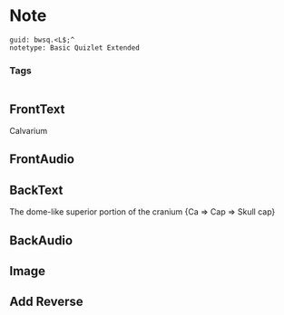 # Note
```
guid: bwsq.<L$;^
notetype: Basic Quizlet Extended
```

### Tags
```
```

## FrontText
Calvarium

## FrontAudio


## BackText
The dome-like superior portion of the cranium
{Ca => Cap => Skull cap}

## BackAudio


## Image


## Add Reverse

